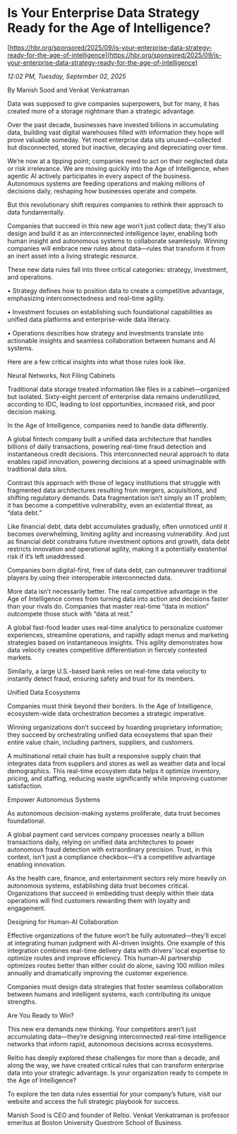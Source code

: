# Is Your Enterprise Data Strategy Ready for the Age of Intelligence?

[https://hbr.org/sponsored/2025/09/is-your-enterprise-data-strategy-ready-for-the-age-of-intelligence](https://hbr.org/sponsored/2025/09/is-your-enterprise-data-strategy-ready-for-the-age-of-intelligence)

*12:02 PM, Tuesday, September 02, 2025*

By Manish Sood and Venkat Venkatraman

Data was supposed to give companies superpowers, but for many, it has created more of a storage nightmare than a strategic advantage.

Over the past decade, businesses have invested billions in accumulating data, building vast digital warehouses filled with information they hope will prove valuable someday. Yet most enterprise data sits unused—collected but disconnected, stored but inactive, decaying and depreciating over time.

We’re now at a tipping point; companies need to act on their neglected data or risk irrelevance. We are moving quickly into the Age of Intelligence, when agentic AI actively participates in every aspect of the business. Autonomous systems are feeding operations and making millions of decisions daily, reshaping how businesses operate and compete.

But this revolutionary shift requires companies to rethink their approach to data fundamentally.

Companies that succeed in this new age won’t just collect data; they’ll also design and build it as an interconnected intelligence layer, enabling both human insight and autonomous systems to collaborate seamlessly. Winning companies will embrace new rules about data—rules that transform it from an inert asset into a living strategic resource.

These new data rules fall into three critical categories: strategy, investment, and operations.

• Strategy defines how to position data to create a competitive advantage, emphasizing interconnectedness and real-time agility.

• Investment focuses on establishing such foundational capabilities as unified data platforms and enterprise-wide data literacy.

• Operations describes how strategy and investments translate into actionable insights and seamless collaboration between humans and AI systems.

Here are a few critical insights into what those rules look like.

Neural Networks, Not Filing Cabinets

Traditional data storage treated information like files in a cabinet—organized but isolated. Sixty-eight percent of enterprise data remains underutilized, according to IDC, leading to lost opportunities, increased risk, and poor decision making.

In the Age of Intelligence, companies need to handle data differently.

A global fintech company built a unified data architecture that handles billions of daily transactions, powering real-time fraud detection and instantaneous credit decisions. This interconnected neural approach to data enables rapid innovation, powering decisions at a speed unimaginable with traditional data silos.

Contrast this approach with those of legacy institutions that struggle with fragmented data architectures resulting from mergers, acquisitions, and shifting regulatory demands. Data fragmentation isn’t simply an IT problem; it has become a competitive vulnerability, even an existential threat, as “data debt.”

Like financial debt, data debt accumulates gradually, often unnoticed until it becomes overwhelming, limiting agility and increasing vulnerability. And just as financial debt constrains future investment options and growth, data debt restricts innovation and operational agility, making it a potentially existential risk if it’s left unaddressed.

Companies born digital-first, free of data debt, can outmaneuver traditional players by using their interoperable interconnected data.

More data isn’t necessarily better. The real competitive advantage in the Age of Intelligence comes from turning data into action and decisions faster than your rivals do. Companies that master real-time “data in motion” outcompete those stuck with “data at rest.”

A global fast-food leader uses real-time analytics to personalize customer experiences, streamline operations, and rapidly adapt menus and marketing strategies based on instantaneous insights. This agility demonstrates how data velocity creates competitive differentiation in fiercely contested markets.

Similarly, a large U.S.-based bank relies on real-time data velocity to instantly detect fraud, ensuring safety and trust for its members.

Unified Data Ecosystems

Companies must think beyond their borders. In the Age of Intelligence, ecosystem-wide data orchestration becomes a strategic imperative.

Winning organizations don’t succeed by hoarding proprietary information; they succeed by orchestrating unified data ecosystems that span their entire value chain, including partners, suppliers, and customers.

A multinational retail chain has built a responsive supply chain that integrates data from suppliers and stores as well as weather data and local demographics. This real-time ecosystem data helps it optimize inventory, pricing, and staffing, reducing waste significantly while improving customer satisfaction.

Empower Autonomous Systems

As autonomous decision-making systems proliferate, data trust becomes foundational.

A global payment card services company processes nearly a billion transactions daily, relying on unified data architectures to power autonomous fraud detection with extraordinary precision. Trust, in this context, isn’t just a compliance checkbox—it’s a competitive advantage enabling innovation.

As the health care, finance, and entertainment sectors rely more heavily on autonomous systems, establishing data trust becomes critical. Organizations that succeed in embedding trust deeply within their data operations will find customers rewarding them with loyalty and engagement.

Designing for Human-AI Collaboration

Effective organizations of the future won’t be fully automated—they’ll excel at integrating human judgment with AI-driven insights. One example of this integration combines real-time delivery data with drivers’ local expertise to optimize routes and improve efficiency. This human-AI partnership optimizes routes better than either could do alone, saving 100 million miles annually and dramatically improving the customer experience.

Companies must design data strategies that foster seamless collaboration between humans and intelligent systems, each contributing its unique strengths.

Are You Ready to Win?

This new era demands new thinking. Your competitors aren’t just accumulating data—they’re designing interconnected real-time intelligence networks that inform rapid, autonomous decisions across ecosystems.

Reltio has deeply explored these challenges for more than a decade, and along the way, we have created critical rules that can transform enterprise data into your strategic advantage. Is your organization ready to compete in the Age of Intelligence?

To explore the ten data rules essential for your company’s future, visit our website and access the full strategic playbook for success.

Manish Sood is CEO and founder of Reltio. Venkat Venkatraman is professor emeritus at Boston University Questrom School of Business.

